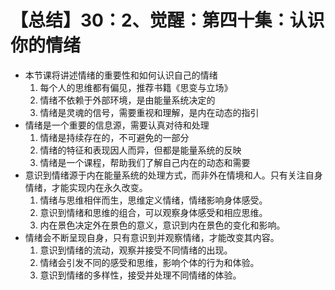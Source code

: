 # 【总结】30：2、觉醒：第四十集：认识你的情绪

-   本节课将讲述情绪的重要性和如何认识自己的情绪
    1.  每个人的思维都有偏见，推荐书籍《思变与立场》
    2.  情绪不依赖于外部环境，是由能量系统决定的
    3.  情绪是灵魂的信号，需要重视和理解，是内在动态的指引
-   情绪是一个重要的信息源，需要认真对待和处理
    1.  情绪是持续存在的，不可避免的一部分
    2.  情绪的特征和表现因人而异，但都是能量系统的反映
    3.  情绪是一个课程，帮助我们了解自己内在的动态和需要
-   意识到情绪源于内在能量系统的处理方式，而非外在情境和人。只有关注自身情绪，才能实现内在永久改变。
    1.  情绪与思维相伴而生，思维定义情绪，情绪影响身体感受。
    2.  意识到情绪和思维的组合，可以观察身体感受和相应思维。
    3.  内在景色决定外在景色的意义，意识到内在景色的变化和影响。
-   情绪会不断呈现自身，只有意识到并观察情绪，才能改变其内容。
    1.  意识到情绪的流动，观察并接受不同情绪的出现。
    2.  情绪会引发不同的感受和思维，影响个体的行为和体验。
    3.  意识到情绪的多样性，接受并处理不同情绪的体验。